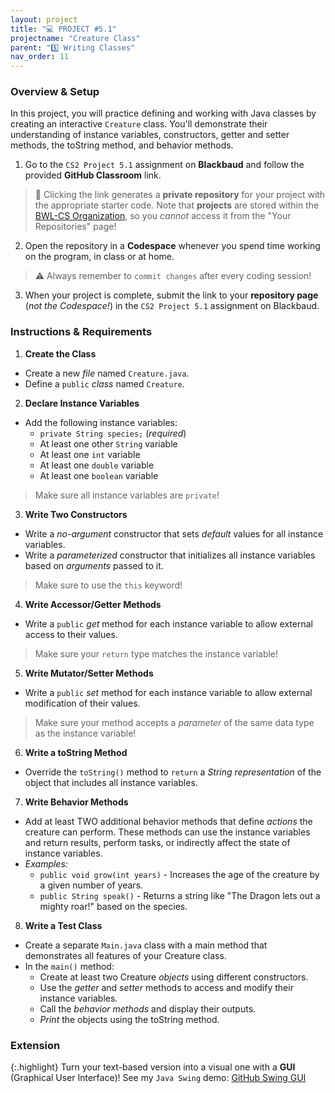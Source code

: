```yaml
---
layout: project
title: "💻 PROJECT #5.1"
projectname: "Creature Class"
parent: "5️⃣ Writing Classes"
nav_order: 11
---
```


### Overview & Setup

In this project, you will practice defining and working with Java classes by creating an interactive `Creature` class. You'll demonstrate their understanding of instance variables, constructors, getter and setter methods, the toString method, and behavior methods.

<div class="setup" markdown="block">

1. Go to the `CS2 Project 5.1` assignment on **Blackbaud** and follow the provided **GitHub Classroom** link.
  > 📁 Clicking the link generates a **private repository** for your project with the appropriate starter code. Note that **projects** are stored within the [BWL-CS Organization](https://github.com/BWL-CS), so you _cannot_ access it from the "Your Repositories" page!
2. Open the repository in a **Codespace** whenever you spend time working on the program, in class or at home. 
  > ⚠️ Always remember to `commit changes` after every coding session!
3. When your project is complete, submit the link to your **repository page** (*not the Codespace!*) in the `CS2 Project 5.1` assignment on Blackbaud.

</div>

### Instructions & Requirements

<div class="task" markdown="block">

1. **Create the Class**
  - Create a new _file_ named `Creature.java`.
  - Define a `public` _class_ named `Creature`.
2. **Declare Instance Variables**
  - Add the following instance variables:
    - `private String species;` (_required_)
    - At least one other `String` variable
    - At least one `int` variable 
    - At least one `double` variable
    - At least one `boolean` variable
  > Make sure all instance variables are `private`!
3. **Write Two Constructors**
  - Write a _no-argument_ constructor that sets _default_ values for all instance variables.
  - Write a _parameterized_ constructor that initializes all instance variables based on _arguments_ passed to it.
  > Make sure to use the `this` keyword!
4. **Write Accessor/Getter Methods**
  - Write a `public` _get_ method for each instance variable to allow external access to their values.
  > Make sure your `return` type matches the instance variable!
5. **Write Mutator/Setter Methods**
  - Write a `public` _set_ method for each instance variable to allow external modification of their values.
  > Make sure your method accepts a _parameter_ of the same data type as the instance variable!
6. **Write a toString Method**
  - Override the `toString()` method to `return` a _String representation_ of the object that includes all instance variables.
7. **Write Behavior Methods**
  - Add at least TWO additional behavior methods that define _actions_ the creature can perform. These methods can use the instance variables and return results, perform tasks, or indirectly affect the state of instance variables.
  - _Examples:_
    - `public void grow(int years)` - Increases the age of the creature by a given number of years.
    - `public String speak()` - Returns a string like "The Dragon lets out a mighty roar!" based on the species.
8. **Write a Test Class**
  - Create a separate `Main.java` class with a main method that demonstrates all features of your Creature class.
  - In the `main()` method:
    - Create at least two Creature _objects_ using different constructors.
    - Use the _getter_ and _setter_ methods to access and modify their instance variables.
    - Call the _behavior methods_ and display their outputs.
    - _Print_ the objects using the toString method.

</div> 

### Extension

{:.highlight}
Turn your text-based version into a visual one with a **GUI** (Graphical User Interface)! See my `Java Swing` demo: [GitHub Swing GUI](https://github.com/katerinanavab/JavaGUI-Demo)

